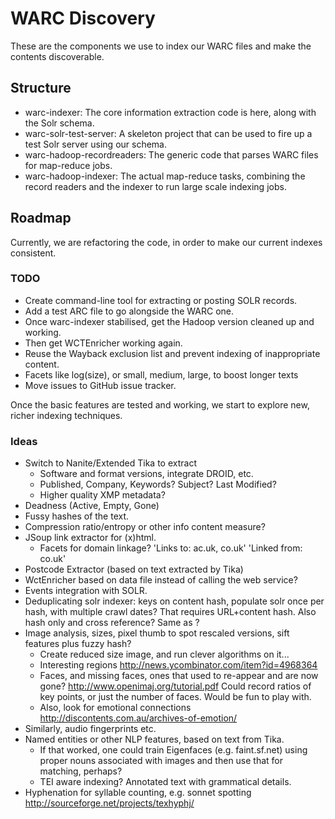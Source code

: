 WARC Discovery
==============

These are the components we use to index our WARC files and make the contents discoverable.

Structure
---------

 * warc-indexer: The core information extraction code is here, along with the Solr schema.
 * warc-solr-test-server: A skeleton project that can be used to fire up a test Solr server using our schema.
 * warc-hadoop-recordreaders: The generic code that parses WARC files for map-reduce jobs.
 * warc-hadoop-indexer: The actual map-reduce tasks, combining the record readers and the indexer to run large scale indexing jobs.

Roadmap
-------

Currently, we are refactoring the code, in order to make our current indexes consistent.

### TODO ###

* Create command-line tool for extracting or posting SOLR records.
* Add a test ARC file to go alongside the WARC one.
* Once warc-indexer stabilised, get the Hadoop version cleaned up and working.
* Then get WCTEnricher working again.
* Reuse the Wayback exclusion list and prevent indexing of inappropriate content.
* Facets like log(size), or small, medium, large, to boost longer texts
* Move issues to GitHub issue tracker.

Once the basic features are tested and working, we start to explore new, richer indexing techniques.

### Ideas ###

* Switch to Nanite/Extended Tika to extract
    * Software and format versions, integrate DROID, etc.
    * Published, Company, Keywords? Subject? Last Modified?
    * Higher quality XMP metadata?
* Deadness (Active, Empty, Gone)
* Fussy hashes of the text.
* Compression ratio/entropy or other info content measure?
* JSoup link extractor for (x)html.
    * Facets for domain linkage? 'Links to: ac.uk, co.uk' 'Linked from: co.uk'
* Postcode Extractor (based on text extracted by Tika)
* WctEnricher based on data file instead of calling the web service?
* Events integration with SOLR.
* Deduplicating solr indexer: keys on content hash, populate solr once per hash, with multiple crawl dates? That requires URL+content hash. Also hash only and cross reference? Same as <list url>?
* Image analysis, sizes, pixel thumb to spot rescaled versions, sift features plus fuzzy hash?
    * Create reduced size image, and run clever algorithms on it...
    * Interesting regions http://news.ycombinator.com/item?id=4968364
    * Faces, and missing faces, ones that used to re-appear and are now gone? http://www.openimaj.org/tutorial.pdf Could record ratios of key points, or just the number of faces. Would be fun to play with.
    * Also, look for emotional connections http://discontents.com.au/archives-of-emotion/
* Similarly, audio fingerprints etc.
* Named entities or other NLP features, based on text from Tika.
    * If that worked, one could train Eigenfaces (e.g. faint.sf.net) using proper nouns associated with images and then use that for matching, perhaps?
    * TEI aware indexing? Annotated text with grammatical details.
* Hyphenation for syllable counting, e.g. sonnet spotting http://sourceforge.net/projects/texhyphj/

